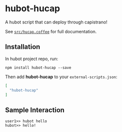# hubot-hucap

A hubot script that can deploy through capistrano!

See [`src/hucap.coffee`](src/hucap.coffee) for full documentation.

## Installation

In hubot project repo, run:

`npm install hubot-hucap --save`

Then add **hubot-hucap** to your `external-scripts.json`:

```json
[
  "hubot-hucap"
]
```

## Sample Interaction

```
user1>> hubot hello
hubot>> hello!
```
